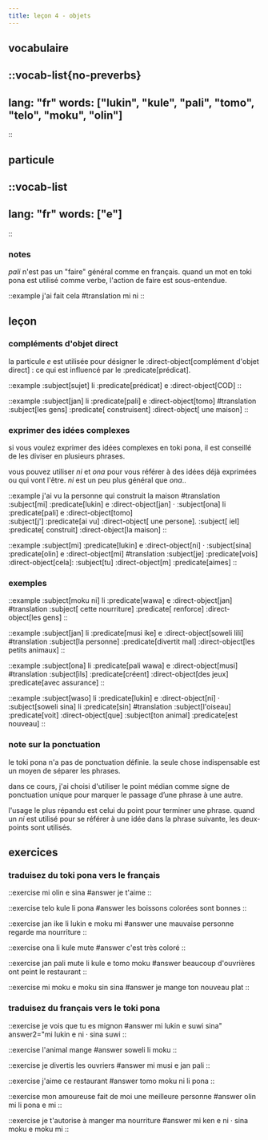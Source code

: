 ```yaml
---
title: leçon 4 - objets 
---
```


## vocabulaire
::vocab-list{no-preverbs}
---
lang: "fr"
words: ["lukin", "kule", "pali", "tomo", "telo", "moku", "olin"]
---
::

## particule
::vocab-list
---
lang: "fr"
words: ["e"]
---
::

### notes
*pali* n'est pas un "faire" général comme en français. quand un mot en toki pona est utilisé comme verbe, l'action de faire est sous-entendue.

::example
j'ai fait cela
#translation
mi ni
::


## leçon
### compléments d'objet direct
la particule *e* est utilisée pour désigner le :direct-object[complément d'objet direct] : ce qui est influencé par le :predicate[prédicat]. 

::example
:subject[sujet] li :predicate[prédicat] e :direct-object[COD]
::

::example
:subject[jan] li :predicate[pali] e :direct-object[tomo]
#translation
:subject[les gens] :predicate[ construisent] :direct-object[ une maison]
::

### exprimer des idées complexes
si vous voulez exprimer des idées complexes en toki pona, il est conseillé de les diviser en plusieurs phrases. 

vous pouvez utiliser *ni* et *ona* pour vous référer à des idées déjà exprimées ou qui vont l'être. *ni* est un peu plus général que *ona*.. 

::example
j'ai vu la personne qui construit la maison
#translation
:subject[mi] :predicate[lukin] e :direct-object[jan] · :subject[ona] li :predicate[pali] e :direct-object[tomo] \
:subject[j'] :predicate[ai vu] :direct-object[ une persone]. :subject[ iel] :predicate[ construit] :direct-object[la maison]
::

::example
:subject[mi] :predicate[lukin] e :direct-object[ni] · :subject[sina] :predicate[olin] e :direct-object[mi]
#translation
:subject[je] :predicate[vois] :direct-object[cela]: :subject[tu] :direct-object[m] :predicate[aimes]
::

### exemples

::example
:subject[moku ni] li :predicate[wawa] e :direct-object[jan]
#translation
:subject[ cette nourriture] :predicate[ renforce] :direct-object[les gens]
::

::example
:subject[jan] li :predicate[musi ike] e :direct-object[soweli lili]
#translation
:subject[la personne] :predicate[divertit mal] :direct-object[les petits animaux]
::

::example
:subject[ona] li :predicate[pali wawa] e :direct-object[musi]
#translation
:subject[ils] :predicate[créent] :direct-object[des jeux] :predicate[avec assurance]
::

::example
:subject[waso] li :predicate[lukin] e :direct-object[ni] · :subject[soweli sina] li :predicate[sin]
#translation
:subject[l'oiseau] :predicate[voit] :direct-object[que] :subject[ton animal] :predicate[est nouveau]
::

### note sur la ponctuation
le toki pona n'a pas de ponctuation définie. la seule chose indispensable est un moyen de séparer les phrases. 

dans ce cours, j'ai choisi d'utiliser le point médian comme signe de ponctuation unique pour marquer le passage d’une phrase à une autre. 

l'usage le plus répandu est celui du point pour terminer une phrase. quand un *ni* est utilisé pour se référer à une idée dans la phrase suivante, les deux-points sont utilisés. 

## exercices
### traduisez du toki pona vers le français
::exercise
mi olin e sina
#answer
je t'aime
::

::exercise
telo kule li pona
#answer
les boissons colorées sont bonnes
::

::exercise
jan ike li lukin e moku mi
#answer
une mauvaise personne regarde ma nourriture
::

::exercise
ona li kule mute
#answer
c'est très coloré
::

::exercise
jan pali mute li kule e tomo moku
#answer
beaucoup d'ouvrières ont peint le restaurant
::

::exercise
mi moku e moku sin sina
#answer
je mange ton nouveau plat
::

### traduisez du français vers le toki pona
::exercise
je vois que tu es mignon
#answer
mi lukin e suwi sina" answer2="mi lukin e ni · sina suwi
::

::exercise
l'animal mange
#answer
soweli li moku
::

::exercise
je divertis les ouvriers
#answer
mi musi e jan pali
::

::exercise
j'aime ce restaurant
#answer
tomo moku ni li pona
::

::exercise
mon amoureuse fait de moi une meilleure personne
#answer
olin mi li pona e mi
::

::exercise
je t'autorise à manger ma nourriture
#answer
mi ken e ni · sina moku e moku mi
::
